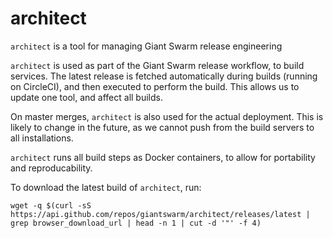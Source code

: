 # architect

`architect` is a tool for managing Giant Swarm release engineering

`architect` is used as part of the Giant Swarm release workflow, to build services.
The latest release is fetched automatically during builds (running on CircleCI),
and then executed to perform the build. This allows us to update one tool,
and affect all builds.

On master merges, `architect` is also used for the actual deployment.
This is likely to change in the future, as we cannot push from the build servers to all installations.

`architect` runs all build steps as Docker containers, to allow for portability and reproducability.

To download the latest build of `architect`, run:
```
wget -q $(curl -sS https://api.github.com/repos/giantswarm/architect/releases/latest | grep browser_download_url | head -n 1 | cut -d '"' -f 4)
```
